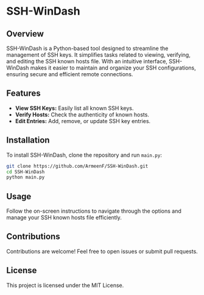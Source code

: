 
# SSH-WinDash

## Overview

SSH-WinDash is a Python-based tool designed to streamline the management of SSH keys. It simplifies tasks related to viewing, verifying, and editing the SSH known hosts file. With an intuitive interface, SSH-WinDash makes it easier to maintain and organize your SSH configurations, ensuring secure and efficient remote connections.

## Features

- **View SSH Keys:** Easily list all known SSH keys.
- **Verify Hosts:** Check the authenticity of known hosts.
- **Edit Entries:** Add, remove, or update SSH key entries.

## Installation

To install SSH-WinDash, clone the repository and run `main.py`:

```bash
git clone https://github.com/ArmeenF/SSH-WinDash.git
cd SSH-WinDash
python main.py
```

## Usage

Follow the on-screen instructions to navigate through the options and manage your SSH known hosts file efficiently.

## Contributions

Contributions are welcome! Feel free to open issues or submit pull requests.

## License

This project is licensed under the MIT License.
